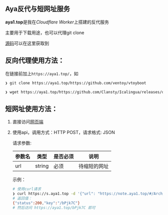 ## **Aya反代与短网址服务**

**aya1.top**是我在*Cloudflare Worker*上搭建的反代服务

主要用于下载用途，也可以代理git clone

[源码](https://gitlab.com/NickCao/experiments/-/blob/master/workers/r.js)可以在这里获取到

## 反向代理使用方法：

在链接前加上`https://aya1.top/`，如

```bash
❯ git clone https://aya1.top/https://github.com/ventoy/vtoyboot

❯ wget https://aya1.top/https://github.com/Clansty/Icalingua/releases/download/v2.2.0/Icalingua-2.2.0.AppImage
```

## 短网址使用方法：
1. 直接访问[网页端](https://s.aya1.top/)
2. 使用api，调用方式：HTTP POST，请求格式: JSON

    请求参数:

    | 参数名 | 类型   | 是否必须 | 说明         |
    | ------ | ------ | -------- | ------------ |
    | url    | string | 必须     | 待缩短的网址 |


   
   示例：

    ```bash
    # 使用curl请求
    ❯ curl https://s.aya1.top -d '{"url": "https://note.aya1.top/#/Arch_For_Aya"}'
    # 返回值：
    {"status":200,"key":"/bPjk7C"}
    # 然后访问 https://aya1.top/bPjk7C 即可
    ```

